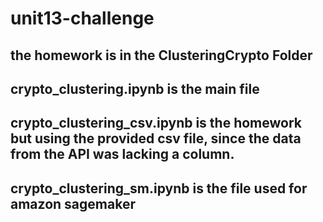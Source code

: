 # unit13-challenge
## the homework is in the ClusteringCrypto Folder
## crypto_clustering.ipynb is the main file
## crypto_clustering_csv.ipynb is the homework but using the provided csv file, since the data from the API was lacking a column.
## crypto_clustering_sm.ipynb is the file used for amazon sagemaker
